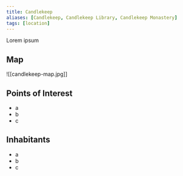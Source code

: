 ```yaml
---
title: Candlekeep
aliases: [Candlekeep, Candlekeep Library, Candlekeep Monastery]
tags: [location]
---
```

Lorem ipsum

## Map
![[candlekeep-map.jpg]]

## Points of Interest
- a
- b
- c

## Inhabitants
- a
- b
- c
